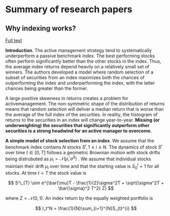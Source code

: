 # Summary of research papers

## Why indexing works? 

[Full text](https://arxiv.org/abs/1510.03550)


__Introduction__. The active management strategy tend to systematically underperform a passive benchmark index. The best performing stocks often perform significantly better than the other stocks in the index. Thus, the average index returns depend heavily on a relatively small set of winners. The authors developed a model where random selection of a subset of securities from an index maximizes both the chances of outperforming the index and underperforming the index, with the latter chances being greater than the former.

A large positive skewness in returns creates a problem for activemanagement. The non-symmetric shape of the distribution of returns means that random selection will deliver a median return that is worse than the average of the full index of the securities. In reality, the histogram of returns to the securities in an index will change year-to-year. **Missing (or underweighting) the securities that significantly outperform other securities is a strong headwind for an active manager to overcome.** 

__A simple model of stock selection from an index__. We assume that the benchmark index contains $N$ stocks $S^{i}, 1 \leq i \leq N$. The dynamics of stock $S^{i}$ over time $t \in [0,T]$ follows a geometric Brownian motion with stock drifts being distrubuted as $\mu_i = \mathscr{N} (\bar{\mu}, \bar{\sigma}^2)$ . We assume that individual stocks maintain their drift $\mu_i$ over time and that the starting value is $S^i_0 = 1$ for all stocks. At time $t = T$ the stock value is 

$$
S^i_{T} \sim e^{\bar{\mu}T - \frac{1}{2}\sigma^2T + \sqrt{\sigma^2T + \bar{\sigma}^2 T^2} Z} 
$$

where $Z = \mathscr{N} (0,1)$. An index return by the equally weighted portfolio is 

$$
I_t^N = \frac{1}{N}\sum_{i=1}^{N}S_{t}^{i}
$$
